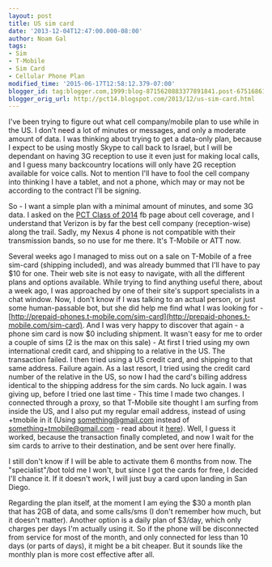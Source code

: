 ```yaml
---
layout: post
title: US sim card
date: '2013-12-04T12:47:00.000-08:00'
author: Noam Gal
tags:
- Sim
- T-Mobile
- Sim Card
- Cellular Phone Plan
modified_time: '2015-06-17T12:58:12.379-07:00'
blogger_id: tag:blogger.com,1999:blog-8715620883377891841.post-6751686195897829141
blogger_orig_url: http://pct14.blogspot.com/2013/12/us-sim-card.html
---
```


I've been trying to figure out what cell company/mobile plan to use while in the US. I don't need a lot of minutes or messages, and only a moderate amount of data. I was thinking about trying to get a data-only plan, because I expect to be using mostly Skype to call back to Israel, but I will be dependant on having 3G reception to use it even just for making local calls, and I guess many backcountry locations will only have 2G reception available for voice calls. Not to mention I'll have to fool the cell company into thinking I have a tablet, and not a phone, which may or may not be according to the contract I'll be signing.

So - I want a simple plan with a minimal amount of minutes, and some 3G data. I asked on the [PCT Class of 2014](https://www.facebook.com/groups/573346889342374/) fb page about cell coverage, and I understand that Verizon is by far the best cell company (reception-wise) along the trail. Sadly, my Nexus 4 phone is not compatible with their transmission bands, so no use for me there. It's T-Mobile or ATT now.

Several weeks ago I managed to miss out on a sale on T-Mobile of a free sim-card (shipping included), and was already bummed that I'll have to pay $10 for one. Their web site is not easy to navigate, with all the different plans and options available. While trying to find anything useful there, about a week ago, I was approached by one of their site's support specialists in a chat window. Now, I don't know if I was talking to an actual person, or just some human-passable bot, but she did help me find what I was looking for - [http://prepaid-phones.t-mobile.com/sim-card](http://prepaid-phones.t-mobile.com/sim-card). And I was very happy to discover that again - a phone sim card is now $0 including shipment. It wasn't easy for me to order a couple of sims (2 is the max on this sale) - At first I tried using my own international credit card, and shipping to a relative in the US. The transaction failed. I then tried using a US credit card, and shipping to that same address. Failure again. As a last resort, I tried using the credit card number of the relative in the US, so now I had the card's billing address identical to the shipping address for the sim cards. No luck again. I was giving up, before I tried one last time - This time I made two changes. I connected through a proxy, so that T-Mobile site thought I am surfing from inside the US, and I also put my regular email address, instead of using +tmobile in it (Using something@gmail.com instead of something+tmobile@gmail.com - read about it [here](http://gmailblog.blogspot.co.il/2008/03/2-hidden-ways-to-get-more-from-your.html)). Well, I guess it worked, because the transaction finally completed, and now I wait for the sim cards to arrive to their destination, and be sent over here finally.

I still don't know if I will be able to activate them 6 months from now. The "specialist"/bot told me I won't, but since I got the cards for free, I decided I'll chance it. If it doesn't work, I will just buy a card upon landing in San Diego.

Regarding the plan itself, at the moment I am eying the $30 a month plan that has 2GB of data, and some calls/sms (I don't remember how much, but it doesn't matter). Another option is a daily plan of $3/day, which only charges per days I'm actually using it. So if the phone will be disconnected from service for most of the month, and only connected for less than 10 days (or parts of days), it might be a bit cheaper. But it sounds like the monthly plan is more cost effective after all.
